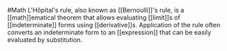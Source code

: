 #Math 
L'Hôpital's rule, also known as [[Bernoulli]]'s rule, is a [[math]]ematical theorem that allows evaluating [[limit]]s of [[indeterminate]] forms using [[derivative]]s. Application of the rule often converts an indeterminate form to an [[expression]] that can be easily evaluated by substitution.